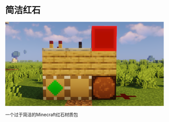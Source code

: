 # 简洁红石
!["材质展示"](https://github.com/iamliuzhiyu/SimpleRedstone/blob/main/title.png "title.png")

一个过于简洁的Minecraft红石材质包
